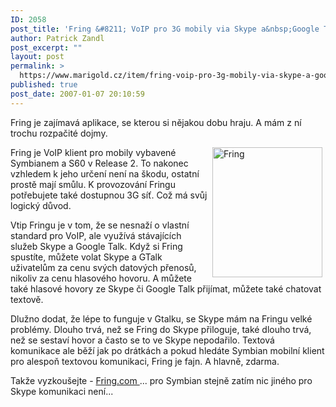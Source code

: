 ```yaml
---
ID: 2058
post_title: 'Fring &#8211; VoIP pro 3G mobily via Skype a&nbsp;Google Talk'
author: Patrick Zandl
post_excerpt: ""
layout: post
permalink: >
  https://www.marigold.cz/item/fring-voip-pro-3g-mobily-via-skype-a-google-talk
published: true
post_date: 2007-01-07 20:10:59
---
```

<texy>Fring je zajímavá aplikace, se kterou si nějakou dobu hraju. A mám z ní trochu rozpačité dojmy. 

<img src="http://www.marigold.cz/wp-content/fring.jpg" width="176" height="208" alt="Fring" title="Fring" align="right" hspace="5" />Fring je VoIP klient pro mobily vybavené Symbianem a S60 v Release 2. To nakonec vzhledem k jeho určení není na škodu, ostatní prostě mají smůlu. K provozování Fringu potřebujete také dostupnou 3G síť. Což má svůj logický důvod.  

Vtip Fringu je v tom, že se nesnaží o vlastní standard pro VoIP, ale využívá stávajících služeb Skype a Google Talk. Když si Fring spustíte, můžete volat Skype a GTalk uživatelům za cenu svých datových přenosů, nikoliv za cenu hlasového hovoru. A můžete také hlasové hovory ze Skype či Google Talk přijímat, můžete také chatovat textově. 

Dlužno dodat, že lépe to funguje v Gtalku, se Skype mám na Fringu velké problémy. Dlouho trvá, než se Fring do Skype přiloguje, také dlouho trvá, než se sestaví hovor a často se to ve Skype nepodařilo. Textová komunikace ale běží jak po drátkách a pokud hledáte Symbian mobilní klient pro alespoň textovou komunikaci, Fring je fajn. A hlavně, zdarma. 

Takže vyzkoušejte - <a href="http://www.fring.com/">Fring.com </a>... pro Symbian  stejně zatím nic jiného pro Skype komunikaci není...